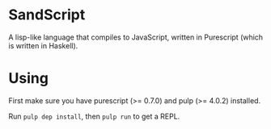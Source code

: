 # SandScript

A lisp-like language that compiles to JavaScript, written in Purescript (which is written in Haskell).

# Using

First make sure you have purescript (>= 0.7.0) and pulp (>= 4.0.2) installed.

Run `pulp dep install`, then `pulp run` to get a REPL.
